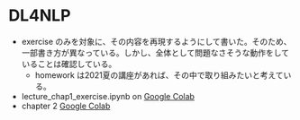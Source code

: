 # DL4NLP
- exercise のみを対象に、その内容を再現するようにして書いた。そのため、一部書き方が異なっている。しかし、全体として問題なさそうな動作をしていることは確認している。
  - homework は2021夏の講座があれば、その中で取り組みたいと考えている。
- lecture_chap1_exercise.ipynb on [Google Colab](https://colab.research.google.com/drive/1AfNhE5RaWgUZx5c4cvesoDGDVE7XoXh1?usp=sharing)
- chapter 2 [Google Colab](https://colab.research.google.com/drive/1XsMf9E9svBUL2bv5cJ11VU5S-GFaFVps?usp=sharing)
